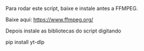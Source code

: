 Para rodar este script, baixe e instale antes a FFMPEG.

Baixe aqui: https://www.ffmpeg.org/

Depois instale as bibliotecas do script digitando

pip install yt-dlp
